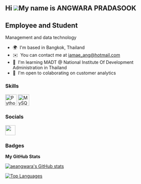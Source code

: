 Hi ![](https://user-images.githubusercontent.com/18350557/176309783-0785949b-9127-417c-8b55-ab5a4333674e.gif)My name is ANGWARA PRADASOOK 
---------- 
Employee and Student 
----------  
Management and data technology  
* 🌍  I'm based in Bangkok, Thailand
* ✉️  You can contact me at [iamae\_ang@hotmail.com](mailto:iamae_ang@hotmail.com)
* 🧠  I'm learning MADT @ National Institute Of Development Administration in Thailand
* 🤝  I'm open to colaborating on customer analytics

### Skills  

<p align="left"> <a href="https://www.python.org/" target="_blank" rel="noreferrer"><img src="https://raw.githubusercontent.com/danielcranney/readme-generator/main/public/icons/skills/python-colored.svg" width="36" height="36" alt="Python" /></a> <a href="https://www.mysql.com/" target="_blank" rel="noreferrer"><img src="https://raw.githubusercontent.com/danielcranney/readme-generator/main/public/icons/skills/mysql-colored.svg" width="36" height="36" alt="MySQL" /></a> </p> 

### Socials  <p align="left"> <a href="https://www.github.com/aeangwara" target="_blank" rel="noreferrer"><img src="https://raw.githubusercontent.com/danielcranney/readme-generator/main/public/icons/socials/github.svg" width="32" height="32" /></a></p>

### Badges

<b>My GitHub Stats</b>

<a href="http://www.github.com/aeangwara"><img src="https://github-readme-stats.vercel.app/api?username=aeangwara&show_icons=true&hide=&count_private=true&title_color=0891b2&text_color=ffffff&icon_color=0891b2&bg_color=1e3a8a&hide_border=true&show_icons=true" alt="aeangwara's GitHub stats" /></a>

<a href="https://github.com/aeangwara" align="left"><img src="https://github-readme-stats.vercel.app/api/top-langs/?username=aeangwara&langs_count=10&title_color=0891b2&text_color=ffffff&icon_color=0891b2&bg_color=1e3a8a&hide_border=true&locale=en&custom_title=Top%20%Languages" alt="Top Languages" /></a>

